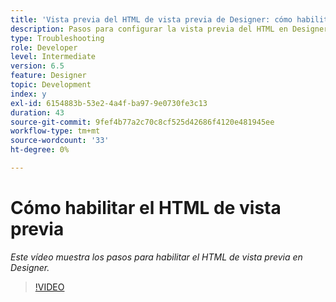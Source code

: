 ```yaml
---
title: 'Vista previa del HTML de vista previa de Designer: cómo habilitar el HTML de vista previa'
description: Pasos para configurar la vista previa del HTML en Designer
type: Troubleshooting
role: Developer
level: Intermediate
version: 6.5
feature: Designer
topic: Development
index: y
exl-id: 6154883b-53e2-4a4f-ba97-9e0730fe3c13
duration: 43
source-git-commit: 9fef4b77a2c70c8cf525d42686f4120e481945ee
workflow-type: tm+mt
source-wordcount: '33'
ht-degree: 0%

---
```



# Cómo habilitar el HTML de vista previa

*Este vídeo muestra los pasos para habilitar el HTML de vista previa en Designer.*

>[!VIDEO](https://video.tv.adobe.com/v/335498?quality=12&learn=on)
